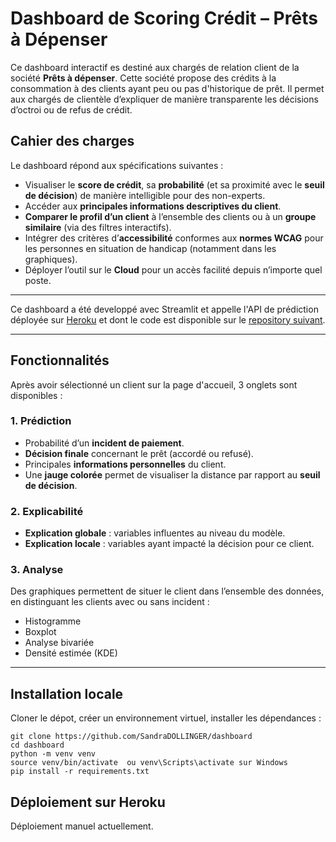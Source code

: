 # Dashboard de Scoring Crédit – Prêts à Dépenser
Ce dashboard interactif es destiné aux chargés de relation client de la société **Prêts à dépenser**.
Cette société propose des crédits à la consommation à des clients ayant peu ou pas d'historique de prêt.
Il permet aux chargés de clientèle d’expliquer de manière transparente les décisions d’octroi ou de refus de crédit.

## Cahier des charges
Le dashboard répond aux spécifications suivantes :
- Visualiser le **score de crédit**, sa **probabilité** (et sa proximité avec le **seuil de décision**) de manière intelligible pour des non-experts.
- Accéder aux **principales informations descriptives du client**.
- **Comparer le profil d’un client** à l’ensemble des clients ou à un **groupe similaire** (via des filtres interactifs).
- Intégrer des critères d’**accessibilité** conformes aux **normes WCAG** pour les personnes en situation de handicap (notamment dans les graphiques).
- Déployer l’outil sur le **Cloud** pour un accès facilité depuis n’importe quel poste.

---

Ce dashboard a été developpé avec Streamlit et appelle l'API de prédiction déployée sur [Heroku](https://application-prediction-scoring-b81541cc2c3b.herokuapp.com/predict/) et dont le code est disponible sur le [repository suivant](https://github.com/SandraDOLLINGER/modelisation_scoring).

---

## Fonctionnalités
Après avoir sélectionné un client sur la page d'accueil, 3 onglets sont disponibles :
### 1. Prédiction
- Probabilité d’un **incident de paiement**.
- **Décision finale** concernant le prêt (accordé ou refusé).
- Principales **informations personnelles** du client.
- Une **jauge colorée** permet de visualiser la distance par rapport au **seuil de décision**.
### 2. Explicabilité
- **Explication globale** : variables influentes au niveau du modèle.
- **Explication locale** : variables ayant impacté la décision pour ce client.
### 3. Analyse
Des graphiques permettent de situer le client dans l’ensemble des données, en distinguant les clients avec ou sans incident :
- Histogramme
- Boxplot
- Analyse bivariée
- Densité estimée (KDE)

---


## Installation locale
Cloner le dépot, créer un environnement virtuel, installer les dépendances :

    git clone https://github.com/SandraDOLLINGER/dashboard
    cd dashboard
    python -m venv venv
    source venv/bin/activate  ou venv\Scripts\activate sur Windows
    pip install -r requirements.txt

## Déploiement sur Heroku
Déploiement manuel actuellement.
